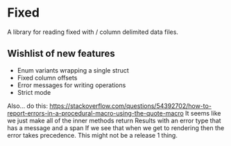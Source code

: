 # Fixed

A library for reading fixed with / column delimited data files.

## Wishlist of new features

 - Enum variants wrapping a single struct
 - Fixed column offsets
 - Error messages for writing operations
 - Strict mode
 

Also... do this: https://stackoverflow.com/questions/54392702/how-to-report-errors-in-a-procedural-macro-using-the-quote-macro
    It seems like we just make all of the inner methods return Results with an error type that has a message and a span
    If we see that when we get to rendering then the error takes precedence.
    This might not be a release 1 thing.
